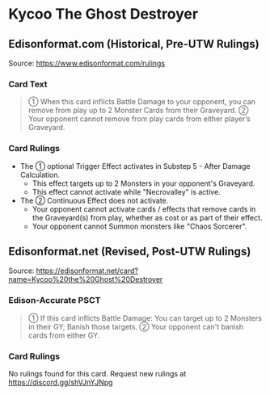 # Kycoo The Ghost Destroyer

## Edisonformat.com (Historical, Pre-UTW Rulings)

Source: https://www.edisonformat.com/rulings

### Card Text

> ① When this card inflicts Battle Damage to your opponent, you can remove from play up to 2 Monster Cards from their Graveyard. ② Your opponent cannot remove from play cards from either player’s Graveyard.

### Card Rulings

*   The ① optional Trigger Effect activates in Substep 5 - After Damage Calculation.
    *   This effect targets up to 2 Monsters in your opponent's Graveyard.
    *   This effect cannot activate while "Necrovalley" is active.
*   The ② Continuous Effect does not activate.
    *   Your opponent cannot activate cards / effects that remove cards in the Graveyard(s) from play, whether as cost or as part of their effect.
    *   Your opponent cannot Summon monsters like "Chaos Sorcerer".

## Edisonformat.net (Revised, Post-UTW Rulings)

Source: https://edisonformat.net/card?name=Kycoo%20the%20Ghost%20Destroyer

### Edison-Accurate PSCT

> ① If this card inflicts Battle Damage:
> You can target up to 2 Monsters in their GY; Banish those targets.
> ② Your opponent can't banish cards from either GY.

### Card Rulings

No rulings found for this card. Request new rulings at https://discord.gg/shVJnYJNpg
            